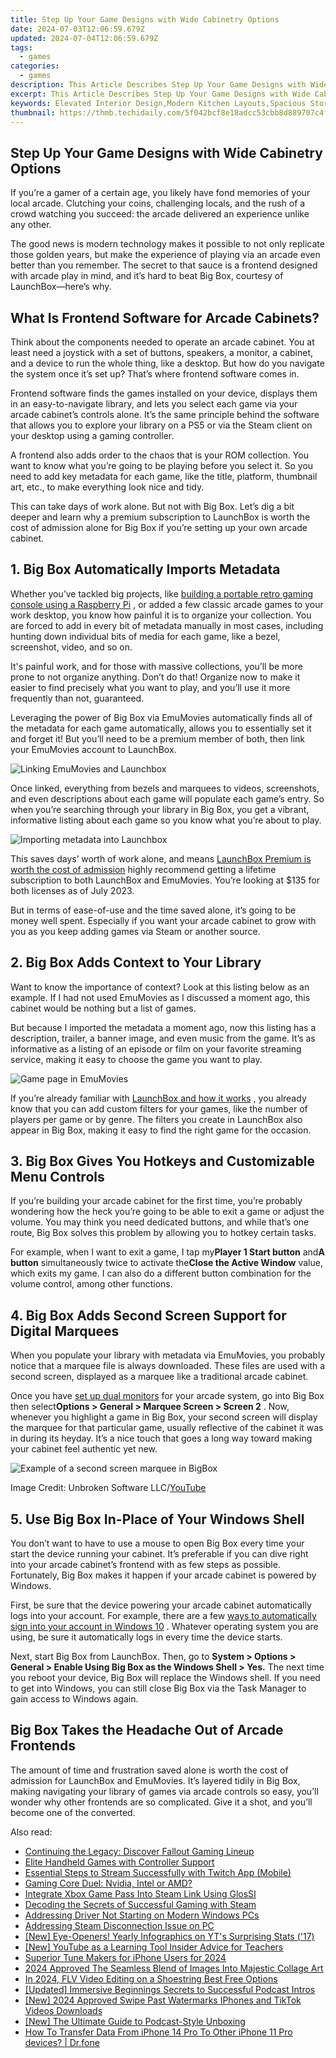 ```yaml
---
title: Step Up Your Game Designs with Wide Cabinetry Options
date: 2024-07-03T12:06:59.679Z
updated: 2024-07-04T12:06:59.679Z
tags:
  - games
categories:
  - games
description: This Article Describes Step Up Your Game Designs with Wide Cabinetry Options
excerpt: This Article Describes Step Up Your Game Designs with Wide Cabinetry Options
keywords: Elevated Interior Design,Modern Kitchen Layouts,Spacious Storage Solutions,Flexible Cabinetry Designs,Creative Space Optimization,Innovative Design Spaces,Expanded Living Area Options
thumbnail: https://thmb.techidaily.com/5f042bcf8e18adcc53cbb8d889707c4f827028b312f2b21172b0735c2d2d47e0.jpeg
---
```


## Step Up Your Game Designs with Wide Cabinetry Options

 If you’re a gamer of a certain age, you likely have fond memories of your local arcade. Clutching your coins, challenging locals, and the rush of a crowd watching you succeed: the arcade delivered an experience unlike any other.

 The good news is modern technology makes it possible to not only replicate those golden years, but make the experience of playing via an arcade even better than you remember. The secret to that sauce is a frontend designed with arcade play in mind, and it’s hard to beat Big Box, courtesy of LaunchBox—here’s why.

## What Is Frontend Software for Arcade Cabinets?

 Think about the components needed to operate an arcade cabinet. You at least need a joystick with a set of buttons, speakers, a monitor, a cabinet, and a device to run the whole thing, like a desktop. But how do you navigate the system once it’s set up? That’s where frontend software comes in.

 Frontend software finds the games installed on your device, displays them in an easy-to-navigate library, and lets you select each game via your arcade cabinet’s controls alone. It’s the same principle behind the software that allows you to explore your library on a PS5 or via the Steam client on your desktop using a gaming controller.

 A frontend also adds order to the chaos that is your ROM collection. You want to know what you’re going to be playing before you select it. So you need to add key metadata for each game, like the title, platform, thumbnail art, etc., to make everything look nice and tidy.

 This can take days of work alone. But not with Big Box. Let’s dig a bit deeper and learn why a premium subscription to LaunchBox is worth the cost of admission alone for Big Box if you’re setting up your own arcade cabinet.

## 1\. Big Box Automatically Imports Metadata

 Whether you’ve tackled big projects, like [building a portable retro gaming console using a Raspberry Pi](https://www.makeuseof.com/portable-retro-gaming-console-build-with-raspberry-pi/) , or added a few classic arcade games to your work desktop, you know how painful it is to organize your collection. You are forced to add in every bit of metadata manually in most cases, including hunting down individual bits of media for each game, like a bezel, screenshot, video, and so on.

 It's painful work, and for those with massive collections, you’ll be more prone to not organize anything. Don’t do that! Organize now to make it easier to find precisely what you want to play, and you’ll use it more frequently than not, guaranteed.

 Leveraging the power of Big Box via EmuMovies automatically finds all of the metadata for each game automatically, allows you to essentially set it and forget it! But you’ll need to be a premium member of both, then link your EmuMovies account to LaunchBox.

![Linking EmuMovies and Launchbox](https://static1.makeuseofimages.com/wordpress/wp-content/uploads/wm/2023/07/configure-emumovies-1.jpg)

 Once linked, everything from bezels and marquees to videos, screenshots, and even descriptions about each game will populate each game’s entry. So when you’re searching through your library in Big Box, you get a vibrant, informative listing about each game so you know what you’re about to play.

![Importing metadata into Launchbox](https://static1.makeuseofimages.com/wordpress/wp-content/uploads/wm/2023/07/import-flyers-bezels-etc.jpg)

 This saves days’ worth of work alone, and means [LaunchBox Premium is worth the cost of admission](https://www.makeuseof.com/launchbox-premium-worth-buying/) highly recommend getting a lifetime subscription to both LaunchBox and EmuMovies. You’re looking at $135 for both licenses as of July 2023.

 But in terms of ease-of-use and the time saved alone, it’s going to be money well spent. Especially if you want your arcade cabinet to grow with you as you keep adding games via Steam or another source.

## 2\. Big Box Adds Context to Your Library

 Want to know the importance of context? Look at this listing below as an example. If I had not used EmuMovies as I discussed a moment ago, this cabinet would be nothing but a list of games.

 But because I imported the metadata a moment ago, now this listing has a description, trailer, a banner image, and even music from the game. It’s as informative as a listing of an episode or film on your favorite streaming service, making it easy to choose the game you want to play.

![Game page in EmuMovies](https://static1.makeuseofimages.com/wordpress/wp-content/uploads/wm/2023/07/emu-movies-front-page.jpg)

 If you’re already familiar with [LaunchBox and how it works](https://www.makeuseof.com/what-is-launchbox-how-it-works/) , you already know that you can add custom filters for your games, like the number of players per game or by genre. The filters you create in LaunchBox also appear in Big Box, making it easy to find the right game for the occasion.

## 3\. Big Box Gives You Hotkeys and Customizable Menu Controls

 If you’re building your arcade cabinet for the first time, you’re probably wondering how the heck you’re going to be able to exit a game or adjust the volume. You may think you need dedicated buttons, and while that’s one route, Big Box solves this problem by allowing you to hotkey certain tasks.

 For example, when I want to exit a game, I tap my**Player 1 Start button** and**A button** simultaneously twice to activate the**Close the Active Window** value, which exits my game. I can also do a different button combination for the volume control, among other functions.

## 4\. Big Box Adds Second Screen Support for Digital Marquees

 When you populate your library with metadata via EmuMovies, you probably notice that a marquee file is always downloaded. These files are used with a second screen, displayed as a marquee like a traditional arcade cabinet.

 Once you have [set up dual monitors](https://www.makeuseof.com/how-to-set-up-dual-monitors/) for your arcade system, go into Big Box then select**Options > General > Marquee Screen > Screen 2** . Now, whenever you highlight a game in Big Box, your second screen will display the marquee for that particular game, usually reflective of the cabinet it was in during its heyday. It’s a nice touch that goes a long way toward making your cabinet feel authentic yet new.

![Example of a second screen marquee in BigBox](https://static1.makeuseofimages.com/wordpress/wp-content/uploads/2023/07/second-screen-marquee-big-box.jpg)

 Image Credit: Unbroken Software LLC/[YouTube](https://www.youtube.com/watch?v=q1gBLJ2IZJI)

## 5\. Use Big Box In-Place of Your Windows Shell

 You don’t want to have to use a mouse to open Big Box every time your start the device running your cabinet. It’s preferable if you can dive right into your arcade cabinet’s frontend with as few steps as possible. Fortunately, Big Box makes it happen if your arcade cabinet is powered by Windows.

 First, be sure that the device powering your arcade cabinet automatically logs into your account. For example, there are a few [ways to automatically sign into your account in Windows 10](https://www.makeuseof.com/automatically-sign-user-in-windows-10/) . Whatever operating system you are using, be sure it automatically logs in every time the device starts.

 Next, start Big Box from LaunchBox. Then, go to **System > Options > General > Enable Using Big Box as the Windows Shell > Yes.** The next time you reboot your device, Big Box will replace the Windows shell. If you need to get into Windows, you can still close Big Box via the Task Manager to gain access to Windows again.

## Big Box Takes the Headache Out of Arcade Frontends

 The amount of time and frustration saved alone is worth the cost of admission for LaunchBox and EmuMovies. It’s layered tidily in Big Box, making navigating your library of games via arcade controls so easy, you’ll wonder why other frontends are so complicated. Give it a shot, and you’ll become one of the converted.


<ins class="adsbygoogle"
     style="display:block"
     data-ad-format="autorelaxed"
     data-ad-client="ca-pub-7571918770474297"
     data-ad-slot="1223367746"></ins>



<ins class="adsbygoogle"
     style="display:block"
     data-ad-client="ca-pub-7571918770474297"
     data-ad-slot="8358498916"
     data-ad-format="auto"
     data-full-width-responsive="true"></ins>

<span class="atpl-alsoreadstyle">Also read:</span>
<div><ul>
<li><a href="https://games-able.techidaily.com/continuing-the-legacy-discover-fallout-gaming-lineup/"><u>Continuing the Legacy: Discover Fallout Gaming Lineup</u></a></li>
<li><a href="https://games-able.techidaily.com/elite-handheld-games-with-controller-support/"><u>Elite Handheld Games with Controller Support</u></a></li>
<li><a href="https://games-able.techidaily.com/essential-steps-to-stream-successfully-with-twitch-app-mobile/"><u>Essential Steps to Stream Successfully with Twitch App (Mobile)</u></a></li>
<li><a href="https://games-able.techidaily.com/gaming-core-duel-nvidia-intel-or-amd/"><u>Gaming Core Duel: Nvidia, Intel or AMD?</u></a></li>
<li><a href="https://games-able.techidaily.com/integrate-xbox-game-pass-into-steam-link-using-glossi/"><u>Integrate Xbox Game Pass Into Steam Link Using GlosSI</u></a></li>
<li><a href="https://games-able.techidaily.com/decoding-the-secrets-of-successful-gaming-with-steam/"><u>Decoding the Secrets of Successful Gaming with Steam</u></a></li>
<li><a href="https://games-able.techidaily.com/addressing-driver-not-starting-on-modern-windows-pcs/"><u>Addressing Driver Not Starting on Modern Windows PCs</u></a></li>
<li><a href="https://games-able.techidaily.com/addressing-steam-disconnection-issue-on-pc/"><u>Addressing Steam Disconnection Issue on PC</u></a></li>
<li><a href="https://youtube-webster.techidaily.com/ye-openers-yearly-infographics-on-yts-surprising-stats-17/"><u>[New] Eye-Openers! Yearly Infographics on YT's Surprising Stats ('17)</u></a></li>
<li><a href="https://youtube-blog.techidaily.com/outube-as-a-learning-tool-insider-advice-for-teachers/"><u>[New] YouTube as a Learning Tool  Insider Advice for Teachers</u></a></li>
<li><a href="https://some-guidance.techidaily.com/superior-tune-makers-for-iphone-users-for-2024/"><u>Superior Tune Makers for iPhone Users for 2024</u></a></li>
<li><a href="https://some-guidance.techidaily.com/2024-approved-the-seamless-blend-of-images-into-majestic-collage-art/"><u>2024 Approved  The Seamless Blend of Images Into Majestic Collage Art</u></a></li>
<li><a href="https://ai-vdieo-software.techidaily.com/in-2024-flv-video-editing-on-a-shoestring-best-free-options/"><u>In 2024, FLV Video Editing on a Shoestring Best Free Options</u></a></li>
<li><a href="https://some-knowledge.techidaily.com/updated-immersive-beginnings-secrets-to-successful-podcast-intros/"><u>[Updated] Immersive Beginnings  Secrets to Successful Podcast Intros</u></a></li>
<li><a href="https://tiktok-clips.techidaily.com/new-2024-approved-swipe-past-watermarks-iphones-and-tiktok-videos-downloads/"><u>[New] 2024 Approved  Swipe Past Watermarks  IPhones and TikTok Videos Downloads</u></a></li>
<li><a href="https://some-skills.techidaily.com/new-the-ultimate-guide-to-podcast-style-unboxing/"><u>[New] The Ultimate Guide to Podcast-Style Unboxing</u></a></li>
<li><a href="https://review-topics.techidaily.com/how-to-transfer-data-from-iphone-14-pro-to-other-iphone-11-pro-devices-drfone-by-drfone-transfer-data-from-ios-transfer-data-from-ios/"><u>How To Transfer Data From iPhone 14 Pro To Other iPhone 11 Pro devices? | Dr.fone</u></a></li>
</ul></div>
